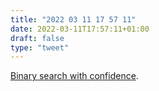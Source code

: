```yaml
---
title: "2022 03 11 17 57 11"
date: 2022-03-11T17:57:11+01:00
draft: false
type: "tweet"
---
```

[Binary search with confidence](https://blog.tylerhou.io/posts/binary-search-with-confidence/).
